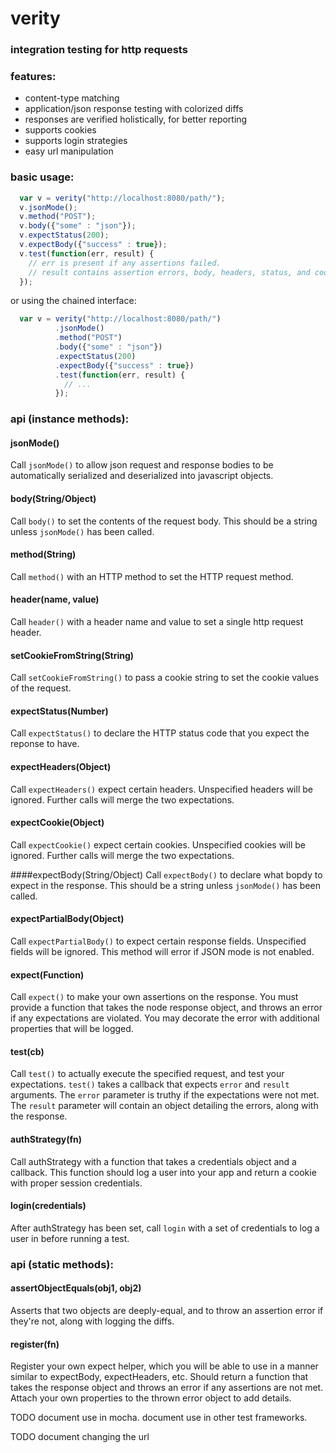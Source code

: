 # verity

### integration testing for http requests

### features:
* content-type matching
* application/json response testing with colorized diffs
* responses are verified holistically, for better reporting
* supports cookies
* supports login strategies
* easy url manipulation

### basic usage:

```javascript
  var v = verity("http://localhost:8080/path/");
  v.jsonMode();
  v.method("POST");
  v.body({"some" : "json"});
  v.expectStatus(200);
  v.expectBody({"success" : true});
  v.test(function(err, result) {
    // err is present if any assertions failed.
    // result contains assertion errors, body, headers, status, and cookies
  });
```

or using the chained interface:

```javascript
  var v = verity("http://localhost:8080/path/")
          .jsonMode()
          .method("POST")
          .body({"some" : "json"})
          .expectStatus(200)
          .expectBody({"success" : true})
          .test(function(err, result) {
            // ...
          });
```


### api (instance methods):

#### jsonMode()
Call `jsonMode()` to allow json request and response bodies to be automatically serialized and deserialized into javascript objects.

#### body(String/Object)
Call `body()` to set the contents of the request body.  This should be a string unless `jsonMode()` has been called.

#### method(String)
Call `method()` with an HTTP method to set the HTTP request method.

#### header(name, value)
Call `header()` with a header name and value to set a single http
request header.

#### setCookieFromString(String)
Call `setCookieFromString()` to pass a cookie string to set the cookie values of the request.

#### expectStatus(Number)
Call `expectStatus()` to declare the HTTP status code that you expect the reponse to have.

#### expectHeaders(Object)
Call `expectHeaders()` expect certain headers.  Unspecified headers will be ignored.  Further calls will merge the two expectations.

#### expectCookie(Object)
Call `expectCookie()` expect certain cookies.  Unspecified cookies will be ignored.  Further calls will merge the two expectations.

####expectBody(String/Object)
Call `expectBody()` to declare what bopdy to expect in the response.  This should be a string unless `jsonMode()` has been called.

#### expectPartialBody(Object)
Call `expectPartialBody()` to expect certain response fields.  Unspecified fields will be ignored.  This method will error if JSON mode is not enabled.

#### expect(Function)
Call `expect()` to make your own assertions on the response.  You must provide a function that takes the node response object, and throws an error if any expectations are violated.  You may decorate the error with additional properties that will be logged.

#### test(cb)
Call `test()` to actually execute the specified request, and test your expectations.  `test()` takes a callback that expects `error` and `result` arguments.  The `error` parameter is truthy if the expectations were not met.  The `result` parameter will contain an object detailing the errors, along with the response.

#### authStrategy(fn)
Call authStrategy with a function that takes a credentials object and a callback.  This function should log a user into your app and return a cookie with proper session credentials.

#### login(credentials)
After authStrategy has been set, call `login` with a set of credentials to log a user in before running a test.

### api (static methods):

#### assertObjectEquals(obj1, obj2)
Asserts that two objects are deeply-equal, and to throw an assertion error if they're not, along with logging the diffs.

#### register(fn)
Register your own expect helper, which you will be able to  use in a manner similar to expectBody, expectHeaders, etc.  Should return a function that takes the response object and throws an error if any assertions are not met.  Attach your own properties to the thrown error object to add details.

TODO document use in mocha.  document use in other test frameworks.

TODO document changing the url
